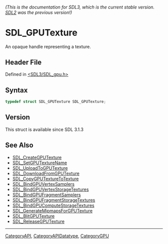 ###### (This is the documentation for SDL3, which is the current stable version. [SDL2](https://wiki.libsdl.org/SDL2/) was the previous version!)
# SDL_GPUTexture

An opaque handle representing a texture.

## Header File

Defined in [<SDL3/SDL_gpu.h>](https://github.com/libsdl-org/SDL/blob/main/include/SDL3/SDL_gpu.h)

## Syntax

```c
typedef struct SDL_GPUTexture SDL_GPUTexture;
```

## Version

This struct is available since SDL 3.1.3

## See Also

- [SDL_CreateGPUTexture](SDL_CreateGPUTexture)
- [SDL_SetGPUTextureName](SDL_SetGPUTextureName)
- [SDL_UploadToGPUTexture](SDL_UploadToGPUTexture)
- [SDL_DownloadFromGPUTexture](SDL_DownloadFromGPUTexture)
- [SDL_CopyGPUTextureToTexture](SDL_CopyGPUTextureToTexture)
- [SDL_BindGPUVertexSamplers](SDL_BindGPUVertexSamplers)
- [SDL_BindGPUVertexStorageTextures](SDL_BindGPUVertexStorageTextures)
- [SDL_BindGPUFragmentSamplers](SDL_BindGPUFragmentSamplers)
- [SDL_BindGPUFragmentStorageTextures](SDL_BindGPUFragmentStorageTextures)
- [SDL_BindGPUComputeStorageTextures](SDL_BindGPUComputeStorageTextures)
- [SDL_GenerateMipmapsForGPUTexture](SDL_GenerateMipmapsForGPUTexture)
- [SDL_BlitGPUTexture](SDL_BlitGPUTexture)
- [SDL_ReleaseGPUTexture](SDL_ReleaseGPUTexture)

----
[CategoryAPI](CategoryAPI), [CategoryAPIDatatype](CategoryAPIDatatype), [CategoryGPU](CategoryGPU)

